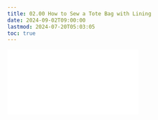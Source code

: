 ```yaml
---
title: 02.00 How to Sew a Tote Bag with Lining
date: 2024-09-02T09:00:00
lastmod: 2024-07-20T05:03:05
toc: true
---
```


![Link to included file contents](../../../../sewing/how-to-sew-a-tote-bag-with-lining.md)
